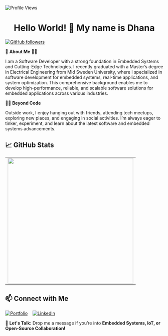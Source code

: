 ![Profile Views](https://komarev.com/ghpvc/?username=KDVSS&label=Profile%20Views&color=blue&style=flat)

<h1 align="center">Hello World! 🤝 My name is <b>Dhana</b></h1>

[![GitHub followers](https://img.shields.io/github/followers/KDVSS?label=Follow&style=social)](https://github.com/KDVSS)


📖 **About Me** 👨‍💻  

I am a Software Developer with a strong foundation in Embedded Systems and Cutting-Edge Technologies. I recently graduated with a Master’s degree in Electrical Engineering from Mid Sweden University, where I specialized in software development for embedded systems, real-time applications, and system optimization. This comprehensive background enables me to develop high-performance, reliable, and scalable software solutions for embedded applications across various industries.

🏋️‍♂️ **Beyond Code**  

Outside work, I enjoy hanging out with friends, attending tech meetups, exploring new places, and engaging in social activities. I’m always eager to tinker, experiment, and learn about the latest software and embedded systems advancements.

## 📈 GitHub Stats  

<table>
  <tr>
    <td>
      <img src="https://github-readme-stats.vercel.app/api/top-langs/?username=KDVSS&layout=compact&langs_count=8&card_width=400&theme=tokyonight&hide_border=true" width="400"/>
    </td>
  </tr>
</table>

## 📫 Connect with Me  

[![Portfolio](https://img.shields.io/badge/Portfolio-dhanakondapalli.dev-blue)](https://dhanakondapalli.dev) &nbsp;&nbsp; [![LinkedIn](https://img.shields.io/badge/LinkedIn-Connect-blue)](https://www.linkedin.com/in/dhanavenkatasivasai/)  

💬 **Let's Talk:** Drop me a message if you’re into **Embedded Systems, IoT, or Open-Source Collaboration!**  
